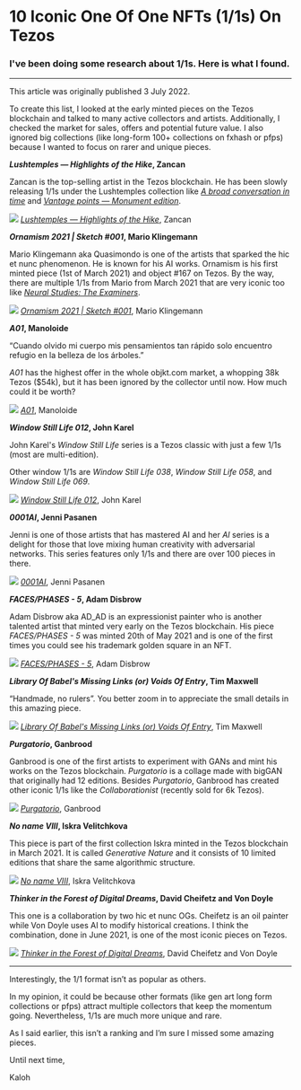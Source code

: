 # 10 Iconic One Of One NFTs (1/1s) On Tezos

### I've been doing some research about 1/1s. Here is what I found.

---

This article was originally published 3 July 2022.

To create this list, I looked at the early minted pieces on the Tezos blockchain and talked to many active collectors and artists. Additionally, I checked the market for sales, offers and potential future value. I also ignored big collections (like long-form 100+ collections on fxhash or pfps) because I wanted to focus on rarer and unique pieces.

**_Lushtemples — Highlights of the Hike_, Zancan**

Zancan is the top-selling artist in the Tezos blockchain. He has been slowly releasing 1/1s under the Lushtemples collection like *[A broad conversation in time](https://objkt.com/asset/hicetnunc/461707)* and *[Vantage points — Monument edition](https://objkt.com/asset/KT1MEEn4SZ7fD5c4FKXf68hZoWjtwcf4EGLg/1)*.

![](https://i.imgur.com/rinfOrN.jpg)
*[Lushtemples — Highlights of the Hike](https://objkt.com/asset/hicetnunc/567684)*, Zancan



***Ornamism 2021 | Sketch #001*, Mario Klingemann**

Mario Klingemann aka Quasimondo is one of the artists that sparked the hic et nunc phenomenon. He is known for his AI works. Ornamism is his first minted piece (1st of March 2021) and object #167 on Tezos. By the way, there are multiple 1/1s from Mario from March 2021 that are very iconic too like *[Neural Studies: The Examiners](https://objkt.com/asset/hicetnunc/236)*.

![](https://i.imgur.com/lFMlC4L.jpg)
*[Ornamism 2021 | Sketch #001](https://objkt.com/asset/hicetnunc/163)*, Mario Klingemann

***A01*, Manoloide**

“Cuando olvido mi cuerpo mis pensamientos tan rápido solo encuentro refugio en la belleza de los árboles.”

*A01* has the highest offer in the whole objkt.com market, a whopping 38k Tezos ($54k), but it has been ignored by the collector until now. How much could it be worth?

![](https://i.imgur.com/WDdvJFP.jpg)
*[A01](https://objkt.com/asset/hicetnunc/52538)*, Manoloide

***Window Still Life 012*, John Karel**

John Karel's *Window Still Life* series is a Tezos classic with just a few 1/1s (most are multi-edition).

Other window 1/1s are *Window Still Life 038*, *Window Still Life 058*, and *Window Still Life 069*.

![](https://i.imgur.com/Lyv4TUl.jpg)
*[Window Still Life 012](https://objkt.com/asset/hicetnunc/8570)*, John Karel

***0001AI*, Jenni Pasanen**

Jenni is one of those artists that has mastered AI and her *AI* series is a delight for those that love mixing human creativity with adversarial networks. This series features only 1/1s and there are over 100 pieces in there.

![](https://i.imgur.com/4EXv5Qw.jpg)
*[0001AI](https://objkt.com/asset/hicetnunc/104573)*, Jenni Pasanen

***FACES/PHASES - 5*, Adam Disbrow**

Adam Disbrow aka AD_AD is an expressionist painter who is another talented artist that minted very early on the Tezos blockchain. His piece *FACES/PHASES - 5* was minted 20th of May 2021 and is one of the first times you could see his trademark golden square in an NFT.

![](https://i.imgur.com/0xnIsD3.jpg)
*[FACES/PHASES - 5](https://objkt.com/asset/hicetnunc/88978)*, Adam Disbrow

***Library Of Babel's Missing Links (or) Voids Of Entry*, Tim Maxwell**

“Handmade, no rulers”. You better zoom in to appreciate the small details in this amazing piece.

![](https://i.imgur.com/RqQs6iJ.jpg)
*[Library Of Babel's Missing Links (or) Voids Of Entry](https://objkt.com/asset/hicetnunc/415890)*, Tim Maxwell

***Purgatorio*, Ganbrood**

Ganbrood is one of the first artists to experiment with GANs and mint his works on the Tezos blockchain. *Purgatorio* is a collage made with bigGAN that originally had 12 editions. Besides *Purgatorio*, Ganbrood has created other iconic 1/1s like the *Collaborationist* (recently sold for 6k Tezos).

![](https://i.imgur.com/sGqGKbK.jpg)
*[Purgatorio](https://objkt.com/asset/hicetnunc/99001)*, Ganbrood

***No name VIII*, Iskra Velitchkova**

This piece is part of the first collection Iskra minted in the Tezos blockchain in March 2021. It is called *Generative Nature* and it consists of 10 limited editions that share the same algorithmic structure.

![](https://i.imgur.com/A25iNtv.jpg)
*[No name VIII](https://objkt.com/asset/hicetnunc/6587)*, Iskra Velitchkova

***Thinker in the Forest of Digital Dreams*, David Cheifetz and Von Doyle**

This one is a collaboration by two hic et nunc OGs. Cheifetz is an oil painter while Von Doyle uses AI to modify historical creations. I think the combination, done in June 2021, is one of the most iconic pieces on Tezos.

![](https://i.imgur.com/r6rRqCR.jpg)
*[Thinker in the Forest of Digital Dreams](https://objkt.com/asset/hicetnunc/135215)*, David Cheifetz and Von Doyle



---


Interestingly, the 1/1 format isn’t as popular as others.

In my opinion, it could be because other formats (like gen art long form collections or pfps) attract multiple collectors that keep the momentum going. Nevertheless, 1/1s are much more unique and rare.

As I said earlier, this isn’t a ranking and I’m sure I missed some amazing pieces.

Until next time,

Kaloh
